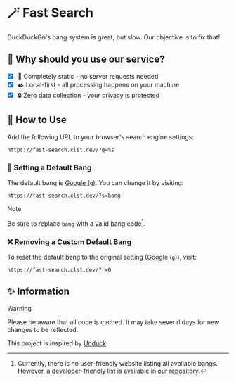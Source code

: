 # 🪄 Fast Search

DuckDuckGo's bang system is great, but slow. Our objective is to fix that!

## 🤔 Why should you use our service?

- [x] 🔖 Completely static - no server requests needed
- [x] ✒️ Local-first - all processing happens on your machine
- [x] 🔒 Zero data collection - your privacy is protected

## 🔎 How to Use

Add the following URL to your browser's search engine settings:

```
https://fast-search.clst.dev/?q=%s
```

### 📐 Setting a Default Bang

The default bang is [Google (`g`)](https://www.google.com/). You can change it by visiting:

```
https://fast-search.clst.dev/?s=bang
```

> [!NOTE]  
> Be sure to replace `bang` with a valid bang code[^1].

### ❌ Removing a Custom Default Bang

To reset the default bang to the original setting ([Google (`g`)](https://www.google.com/)), visit:

```
https://fast-search.clst.dev/?r=0
```

## ✨ Information

> [!WARNING]  
> Please be aware that all code is cached. It may take several days for new changes to be reflected.

This project is inspired by [Unduck](https://github.com/t3dotgg/unduck/).

[^1]: Currently, there is no user-friendly website listing all available bangs. However, a developer-friendly list is available in our [repository](https://github.com/PluckyDevv/Fast-Search/blob/main/src/bangs.ts).
